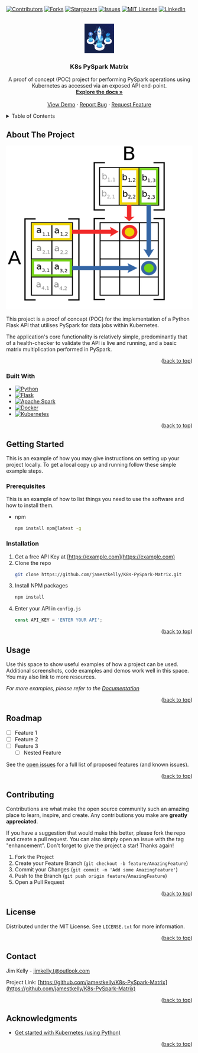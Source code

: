 <a name="readme-top"></a>

<!-- PROJECT SHIELDS -->
[![Contributors][contributors-shield]][contributors-url]
[![Forks][forks-shield]][forks-url]
[![Stargazers][stars-shield]][stars-url]
[![Issues][issues-shield]][issues-url]
[![MIT License][license-shield]][license-url]
[![LinkedIn][linkedin-shield]][linkedin-url]

<!-- PROJECT LOGO -->
<br />
<div align="center">
  <a href="https://github.com/jamestkelly/K8s-PySpark-Matrix">
    <img src="resources/img/k8s-pyspark-logo.png" alt="Logo" width="80" height="80">
  </a>

<h3 align="center">K8s PySpark Matrix</h3>

  <p align="center">
    A proof of concept (POC) project for performing PySpark operations using Kubernetes as accessed via an exposed API end-point.
    <br />
    <a href="https://github.com/jamestkelly/K8s-PySpark-Matrix"><strong>Explore the docs »</strong></a>
    <br />
    <br />
    <a href="https://github.com/jamestkelly/K8s-PySpark-Matrix">View Demo</a>
    ·
    <a href="https://github.com/jamestkelly/K8s-PySpark-Matrix/issues">Report Bug</a>
    ·
    <a href="https://github.com/jamestkelly/K8s-PySpark-Matrix/issues">Request Feature</a>
  </p>
</div>



<!-- TABLE OF CONTENTS -->
<details>
  <summary>Table of Contents</summary>
  <ol>
    <li>
      <a href="#about-the-project">About The Project</a>
      <ul>
        <li><a href="#built-with">Built With</a></li>
      </ul>
    </li>
    <li>
      <a href="#getting-started">Getting Started</a>
      <ul>
        <li><a href="#prerequisites">Prerequisites</a></li>
        <li><a href="#installation">Installation</a></li>
      </ul>
    </li>
    <li><a href="#usage">Usage</a></li>
    <li><a href="#roadmap">Roadmap</a></li>
    <li><a href="#contributing">Contributing</a></li>
    <li><a href="#license">License</a></li>
    <li><a href="#contact">Contact</a></li>
    <li><a href="#acknowledgments">Acknowledgments</a></li>
  </ol>
</details>



<!-- ABOUT THE PROJECT -->
## About The Project

[![Product Name Screen Shot][product-screenshot]](https://example.com)

This project is a proof of concept (POC) for the implementation of a Python Flask API that utilises PySpark for data jobs within Kubernetes.

The application's core functionality is relatively simple, predominantly that of a health-checker to validate the API is live and running, and a basic matrix multiplication performed in PySpark.

<p align="right">(<a href="#readme-top">back to top</a>)</p>

### Built With

* [![Python][Python.org]][Python-url]
* [![Flask][Flask.io]][Flask-url]
* [![Apache Spark][ApacheSpark.org]][ApacheSpark-url]
* [![Docker][Docker.com]][Docker-url]
* [![Kubernetes][Kubernetes.io]][Kubernetes-url]

<p align="right">(<a href="#readme-top">back to top</a>)</p>

<!-- GETTING STARTED -->
## Getting Started

This is an example of how you may give instructions on setting up your project locally.
To get a local copy up and running follow these simple example steps.

### Prerequisites

This is an example of how to list things you need to use the software and how to install them.
* npm
  ```sh
  npm install npm@latest -g
  ```

### Installation

1. Get a free API Key at [https://example.com](https://example.com)
2. Clone the repo
   ```sh
   git clone https://github.com/jamestkelly/K8s-PySpark-Matrix.git
   ```
3. Install NPM packages
   ```sh
   npm install
   ```
4. Enter your API in `config.js`
   ```js
   const API_KEY = 'ENTER YOUR API';
   ```

<p align="right">(<a href="#readme-top">back to top</a>)</p>



<!-- USAGE EXAMPLES -->
## Usage

Use this space to show useful examples of how a project can be used. Additional screenshots, code examples and demos work well in this space. You may also link to more resources.

_For more examples, please refer to the [Documentation](https://example.com)_

<p align="right">(<a href="#readme-top">back to top</a>)</p>



<!-- ROADMAP -->
## Roadmap

- [ ] Feature 1
- [ ] Feature 2
- [ ] Feature 3
    - [ ] Nested Feature

See the [open issues](https://github.com/jamestkelly/K8s-PySpark-Matrix/issues) for a full list of proposed features (and known issues).

<p align="right">(<a href="#readme-top">back to top</a>)</p>



<!-- CONTRIBUTING -->
## Contributing

Contributions are what make the open source community such an amazing place to learn, inspire, and create. Any contributions you make are **greatly appreciated**.

If you have a suggestion that would make this better, please fork the repo and create a pull request. You can also simply open an issue with the tag "enhancement".
Don't forget to give the project a star! Thanks again!

1. Fork the Project
2. Create your Feature Branch (`git checkout -b feature/AmazingFeature`)
3. Commit your Changes (`git commit -m 'Add some AmazingFeature'`)
4. Push to the Branch (`git push origin feature/AmazingFeature`)
5. Open a Pull Request

<p align="right">(<a href="#readme-top">back to top</a>)</p>

<!-- LICENSE -->
## License

Distributed under the MIT License. See `LICENSE.txt` for more information.

<p align="right">(<a href="#readme-top">back to top</a>)</p>

<!-- CONTACT -->
## Contact

Jim Kelly - jimkelly.t@outlook.com

Project Link: [https://github.com/jamestkelly/K8s-PySpark-Matrix](https://github.com/jamestkelly/K8s-PySpark-Matrix)

<p align="right">(<a href="#readme-top">back to top</a>)</p>

<!-- ACKNOWLEDGMENTS -->
## Acknowledgments

* [Get started with Kubernetes (using Python)](https://kubernetes.io/blog/2019/07/23/get-started-with-kubernetes-using-python/)

<p align="right">(<a href="#readme-top">back to top</a>)</p>

<!-- MARKDOWN LINKS & IMAGES -->
<!-- Shields taken from https://ileriayo.github.io/markdown-badges/ -->
[contributors-shield]: https://img.shields.io/github/contributors/jamestkelly/K8s-PySpark-Matrix.svg?style=for-the-badge
[contributors-url]: https://github.com/jamestkelly/K8s-PySpark-Matrix/graphs/contributors
[forks-shield]: https://img.shields.io/github/forks/jamestkelly/K8s-PySpark-Matrix.svg?style=for-the-badge
[forks-url]: https://github.com/jamestkelly/K8s-PySpark-Matrix/network/members
[stars-shield]: https://img.shields.io/github/stars/jamestkelly/K8s-PySpark-Matrix.svg?style=for-the-badge
[stars-url]: https://github.com/jamestkelly/K8s-PySpark-Matrix/stargazers
[issues-shield]: https://img.shields.io/github/issues/jamestkelly/K8s-PySpark-Matrix.svg?style=for-the-badge
[issues-url]: https://github.com/jamestkelly/K8s-PySpark-Matrix/issues
[license-shield]: https://img.shields.io/github/license/jamestkelly/K8s-PySpark-Matrix.svg?style=for-the-badge
[license-url]: https://github.com/jamestkelly/K8s-PySpark-Matrix/blob/master/LICENSE.txt
[linkedin-shield]: https://img.shields.io/badge/-LinkedIn-black.svg?style=for-the-badge&logo=linkedin&colorB=555
[linkedin-url]: https://linkedin.com/in/jimkellyt
[product-screenshot]: resources/img/matrix_multiplication.png
[Python.org]: https://img.shields.io/badge/Python-3776AB?style=for-the-badge&logo=python&logoColor=white
[Python-url]: https://www.python.org
[Kubernetes.io]:https://img.shields.io/badge/kubernetes-%23326ce5.svg?style=for-the-badge&logo=kubernetes&logoColor=white
[Kubernetes-url]:https://kubernetes.io
[Docker.com]:https://img.shields.io/badge/docker-%230db7ed.svg?style=for-the-badge&logo=docker&logoColor=white
[Docker-url]:https://www.docker.com
[Flask.io]:https://img.shields.io/badge/flask-%23000.svg?style=for-the-badge&logo=flask&logoColor=white
[Flask-url]:https://flask.palletsprojects.com/en/2.3.x/
[ApacheSpark.org]:https://img.shields.io/badge/Apache%20Spark-FDEE21?style=flat-square&logo=apachespark&logoColor=black
[ApacheSpark-url]:https://spark.apache.org
